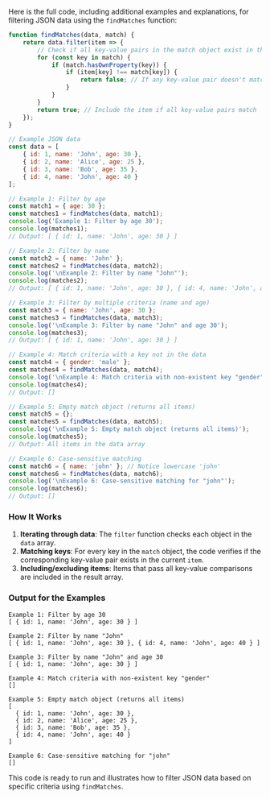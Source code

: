 Here is the full code, including additional examples and explanations, for filtering JSON data using the `findMatches` function:

```javascript
function findMatches(data, match) {
    return data.filter(item => {
        // Check if all key-value pairs in the match object exist in the current item
        for (const key in match) {
            if (match.hasOwnProperty(key)) {
                if (item[key] !== match[key]) {
                    return false; // If any key-value pair doesn't match, exclude the item
                }
            }
        }
        return true; // Include the item if all key-value pairs match
    });
}

// Example JSON data
const data = [
    { id: 1, name: 'John', age: 30 },
    { id: 2, name: 'Alice', age: 25 },
    { id: 3, name: 'Bob', age: 35 },
    { id: 4, name: 'John', age: 40 }
];

// Example 1: Filter by age
const match1 = { age: 30 };
const matches1 = findMatches(data, match1);
console.log('Example 1: Filter by age 30');
console.log(matches1);
// Output: [ { id: 1, name: 'John', age: 30 } ]

// Example 2: Filter by name
const match2 = { name: 'John' };
const matches2 = findMatches(data, match2);
console.log('\nExample 2: Filter by name "John"');
console.log(matches2);
// Output: [ { id: 1, name: 'John', age: 30 }, { id: 4, name: 'John', age: 40 } ]

// Example 3: Filter by multiple criteria (name and age)
const match3 = { name: 'John', age: 30 };
const matches3 = findMatches(data, match3);
console.log('\nExample 3: Filter by name "John" and age 30');
console.log(matches3);
// Output: [ { id: 1, name: 'John', age: 30 } ]

// Example 4: Match criteria with a key not in the data
const match4 = { gender: 'male' };
const matches4 = findMatches(data, match4);
console.log('\nExample 4: Match criteria with non-existent key "gender"');
console.log(matches4);
// Output: []

// Example 5: Empty match object (returns all items)
const match5 = {};
const matches5 = findMatches(data, match5);
console.log('\nExample 5: Empty match object (returns all items)');
console.log(matches5);
// Output: All items in the data array

// Example 6: Case-sensitive matching
const match6 = { name: 'john' }; // Notice lowercase 'john'
const matches6 = findMatches(data, match6);
console.log('\nExample 6: Case-sensitive matching for "john"');
console.log(matches6);
// Output: []
```

### How It Works
1. **Iterating through data**: The `filter` function checks each object in the `data` array.
2. **Matching keys**: For every key in the `match` object, the code verifies if the corresponding key-value pair exists in the current `item`.
3. **Including/excluding items**: Items that pass all key-value comparisons are included in the result array.

### Output for the Examples
```plaintext
Example 1: Filter by age 30
[ { id: 1, name: 'John', age: 30 } ]

Example 2: Filter by name "John"
[ { id: 1, name: 'John', age: 30 }, { id: 4, name: 'John', age: 40 } ]

Example 3: Filter by name "John" and age 30
[ { id: 1, name: 'John', age: 30 } ]

Example 4: Match criteria with non-existent key "gender"
[]

Example 5: Empty match object (returns all items)
[
  { id: 1, name: 'John', age: 30 },
  { id: 2, name: 'Alice', age: 25 },
  { id: 3, name: 'Bob', age: 35 },
  { id: 4, name: 'John', age: 40 }
]

Example 6: Case-sensitive matching for "john"
[]
```

This code is ready to run and illustrates how to filter JSON data based on specific criteria using `findMatches`.